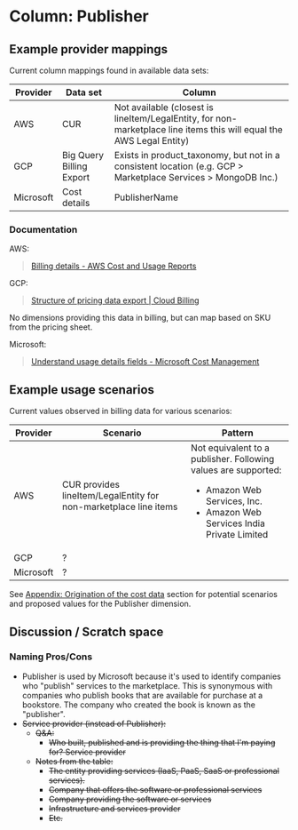 # Column: Publisher

## Example provider mappings

Current column mappings found in available data sets:

| Provider  | Data set                 | Column                                       |
|-----------|--------------------------|----------------------------------------------|
| AWS       | CUR                      | Not available (closest is lineItem/LegalEntity, for non-marketplace line items this will equal the AWS Legal Entity) |
| GCP       | Big Query Billing Export | Exists in product_taxonomy, but not in a consistent location (e.g. GCP > Marketplace Services > MongoDB Inc.) |
| Microsoft | Cost details             | PublisherName |

### Documentation

AWS:
> [Billing details - AWS Cost and Usage Reports](https://docs.aws.amazon.com/cur/latest/userguide/billing-columns.html)

GCP:
> [Structure of pricing data export | Cloud Billing](https://cloud.google.com/billing/docs/how-to/export-data-bigquery-tables/pricing-data)

No dimensions providing this data in billing, but can map based on SKU from the pricing sheet.

Microsoft:
> [Understand usage details fields - Microsoft Cost Management](https://learn.microsoft.com/en-us/azure/cost-management-billing/automate/understand-usage-details-fields)

## Example usage scenarios

Current values observed in billing data for various scenarios:

| Provider  | Scenario                                                         | Pattern |
|-----------|------------------------------------------------------------------|---------|
| AWS       | CUR provides lineItem/LegalEntity for non-marketplace line items | Not equivalent to a publisher. Following values are supported:<ul><li>Amazon Web Services, Inc.</li><li>Amazon Web Services India Private Limited</li></ul> |
| GCP       | ?                                                                |         |
| Microsoft | ?                                                                |         |

See [Appendix: Origination of the cost data](../appendix/origination_of_cost_data.md) section for potential scenarios and proposed values for the Publisher dimension.

## Discussion / Scratch space

### Naming Pros/Cons

- Publisher is used by Microsoft because it's used to identify companies who "publish" services to the marketplace. This is synonymous with companies who publish books that are available for purchase at a bookstore. The company who created the book is known as the "publisher".
- ~~Service provider (instead of Publisher):~~
  - ~~Q&A:~~
    - ~~Who built, published and is providing the thing that I'm paying for? Service provider~~
  - ~~Notes from the table:~~
    - ~~The entity providing services (IaaS, PaaS, SaaS or professional services).~~
    - ~~Company that offers the software or professional services~~
    - ~~Company providing the software or services~~
    - ~~Infrastructure and services provider~~
    - ~~Etc.~~
